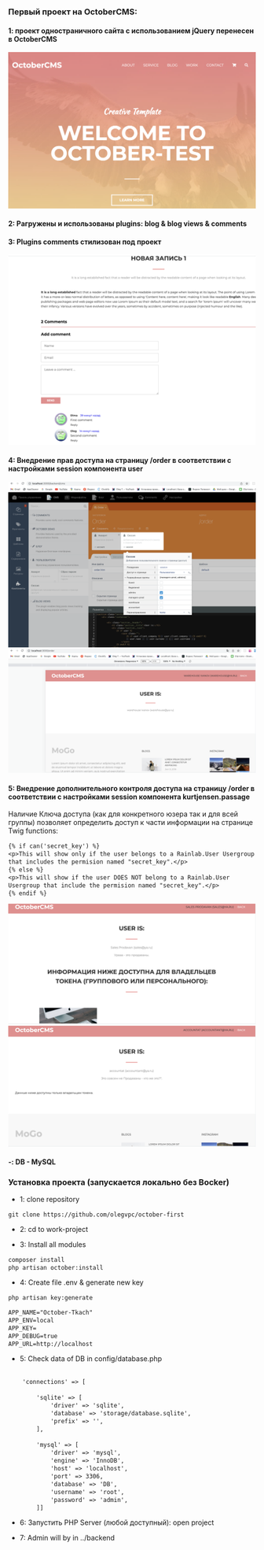 ### Первый проект на OctoberCMS:
#### 1: проект одностраничного сайта с использованием jQuery перенесен в OctoberCMS
 ![extjs](https://github.com/olegvpc/october-first/blob/main/themes/mogo/assets/images/theme-preview.png?raw=true)
#### 2: Pагружены и использованы plugins: blog & blog views & comments
#### 3: Plugins comments стилизован под проект
 ![extjs](https://github.com/olegvpc/october-first/blob/main/themes/mogo/assets/images/comments.png?raw=true)
#### 4: Внедрение прав доступа на страницу /order в соответствии с настройками session компонента user
 ![extjs](https://github.com/olegvpc/october-first/blob/main/themes/mogo/assets/images/user-session.png?raw=true)
 ![extjs](https://github.com/olegvpc/october-first/blob/main/themes/mogo/assets/images/order.png?raw=true)
 #### 5: Внедрение дополнительного контроля доступа на страницу /order в соответствии с настройками session компонента kurtjensen.passage
 Наличие Ключа доступа (как для конкретного юзера так и для всей группы) позволяет определить доступ к части информации на странице
 Twig functions:
 ```
 {% if can('secret_key') %}
<p>This will show only if the user belongs to a Rainlab.User Usergroup that includes the permision named "secret_key".</p>
{% else %}
<p>This will show if the user DOES NOT belong to a Rainlab.User Usergroup that include the permision named "secret_key".</p>
{% endif %}
 ```
 ![extjs](https://github.com/olegvpc/october-first/blob/main/themes/mogo/assets/images/session-key-approve.png?raw=true)
 ![extjs](https://github.com/olegvpc/october-first/blob/main/themes/mogo/assets/images/session-key-deny.png?raw=true)
#### -: DB - MySQL


### Установка проекта (запускается локально без Вocker)
* 1: clone repository
```
git clone https://github.com/olegvpc/october-first
```
* 2: cd to work-project

* 3: Install all modules
```
composer install
php artisan october:install
```
* 4: Create file .env & generate new key
```
php artisan key:generate
```

```
APP_NAME="October-Tkach"
APP_ENV=local
APP_KEY=
APP_DEBUG=true
APP_URL=http://localhost
```


* 5: Check data of DB in config/database.php
```

    'connections' => [

        'sqlite' => [
            'driver' => 'sqlite',
            'database' => 'storage/database.sqlite',
            'prefix' => '',
        ],

        'mysql' => [
            'driver' => 'mysql',
            'engine' => 'InnoDB',
            'host' => 'localhost',
            'port' => 3306,
            'database' => 'DB',
            'username' => 'root',
            'password' => 'admin',
        ]]
```

* 6: Запустить PHP Server (любой доступный): open project

* 7: Admin will by in ../backend


